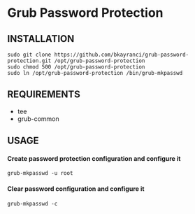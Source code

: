 # Grub Password Protection

## INSTALLATION
```
sudo git clone https://github.com/bkayranci/grub-password-protection.git /opt/grub-password-protection
sudo chmod 500 /opt/grub-password-protection
sudo ln /opt/grub-password-protection /bin/grub-mkpasswd
```

## REQUIREMENTS
- tee
- grub-common

## USAGE
#### Create password protection configuration and configure it

```
grub-mkpasswd -u root
```

#### Clear password configuration and configure it

```
grub-mkpasswd -c
```
